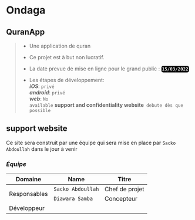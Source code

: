 # Ondaga

## QuranApp
>- Une application de quran 
>- Ce projet est à but non lucratif.
>-  La date prevue de mise en ligne pour le grand public : <code style="padding: 2px ; background: black; border-radius: 5px; pading: 5; color: white">**15/03/2022**</code><br/>
>
>- Les étapes de développement:<br/>
> **_iOS_**: <code>privé</code><br />
> **_android_**: <code>privé</code><br />
> **_web_**: <code>No available</code>
> **support and confidentiality website**<code> debute dès que possible</code><br />



##  **support website**
Ce  site sera construit par une équipe qui sera mise en place par <code>Sacko Abdoullah</code> dans le jour à venir

 ### *Équipe*


<table>
    <thead>
        <tr>
            <th>Domaine</th>
            <th>Name</th>
            <th>Titre</th>
        </tr>
    </thead>
    <tbody>
        <tr>
            <td rowspan=2>Responsables</td>
            <td rowspan=1><code>Sacko Abdoullah</code></td>
            <td>Chef de projet</td>
        </tr>
        <tr>
            <td><code>Diawara Samba</code></td>
            <td>Concepteur</td>
        </tr>
        <tr>
            <td rowspan=100>Développeur</td>
            <td></td>
            <td></td>
        </tr>
    </tbody>
</table>

